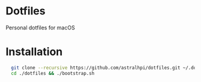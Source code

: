 # Dotfiles
Personal dotfiles for macOS

# Installation

```bash
  git clone --recursive https://github.com/astralhpi/dotfiles.git ~/.dotfiles
  cd ./dotfiles && ./bootstrap.sh
```
